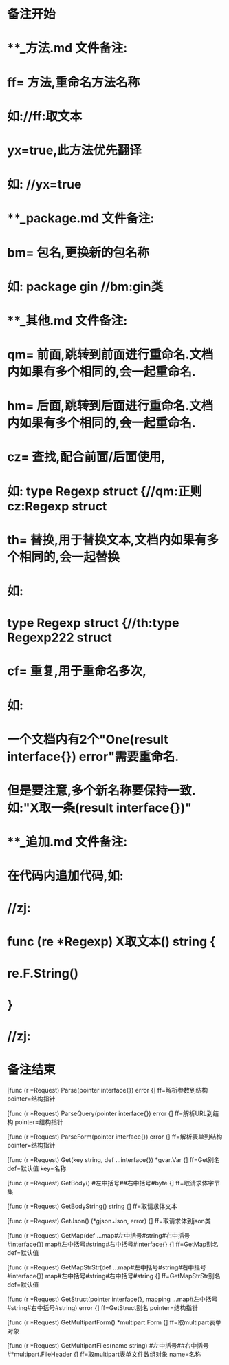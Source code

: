 # 备注开始
# **_方法.md 文件备注:
# ff= 方法,重命名方法名称
# 如://ff:取文本
#
# yx=true,此方法优先翻译
# 如: //yx=true

# **_package.md 文件备注:
# bm= 包名,更换新的包名称 
# 如: package gin //bm:gin类

# **_其他.md 文件备注:
# qm= 前面,跳转到前面进行重命名.文档内如果有多个相同的,会一起重命名.
# hm= 后面,跳转到后面进行重命名.文档内如果有多个相同的,会一起重命名.
# cz= 查找,配合前面/后面使用,
# 如: type Regexp struct {//qm:正则 cz:Regexp struct
#
# th= 替换,用于替换文本,文档内如果有多个相同的,会一起替换
# 如:
# type Regexp struct {//th:type Regexp222 struct
#
# cf= 重复,用于重命名多次,
# 如: 
# 一个文档内有2个"One(result interface{}) error"需要重命名.
# 但是要注意,多个新名称要保持一致. 如:"X取一条(result interface{})"

# **_追加.md 文件备注:
# 在代码内追加代码,如:
# //zj:
# func (re *Regexp) X取文本() string { 
# re.F.String()
# }
# //zj:
# 备注结束

[func (r *Request) Parse(pointer interface{}) error {]
ff=解析参数到结构
pointer=结构指针

[func (r *Request) ParseQuery(pointer interface{}) error {]
ff=解析URL到结构
pointer=结构指针

[func (r *Request) ParseForm(pointer interface{}) error {]
ff=解析表单到结构
pointer=结构指针

[func (r *Request) Get(key string, def ...interface{}) *gvar.Var {]
ff=Get别名
def=默认值
key=名称

[func (r *Request) GetBody() #左中括号##右中括号#byte {]
ff=取请求体字节集

[func (r *Request) GetBodyString() string {]
ff=取请求体文本

[func (r *Request) GetJson() (*gjson.Json, error) {]
ff=取请求体到json类

[func (r *Request) GetMap(def ...map#左中括号#string#右中括号#interface{}) map#左中括号#string#右中括号#interface{} {]
ff=GetMap别名
def=默认值

[func (r *Request) GetMapStrStr(def ...map#左中括号#string#右中括号#interface{}) map#左中括号#string#右中括号#string {]
ff=GetMapStrStr别名
def=默认值

[func (r *Request) GetStruct(pointer interface{}, mapping ...map#左中括号#string#右中括号#string) error {]
ff=GetStruct别名
pointer=结构指针

[func (r *Request) GetMultipartForm() *multipart.Form {]
ff=取multipart表单对象

[func (r *Request) GetMultipartFiles(name string) #左中括号##右中括号#*multipart.FileHeader {]
ff=取multipart表单文件数组对象
name=名称

